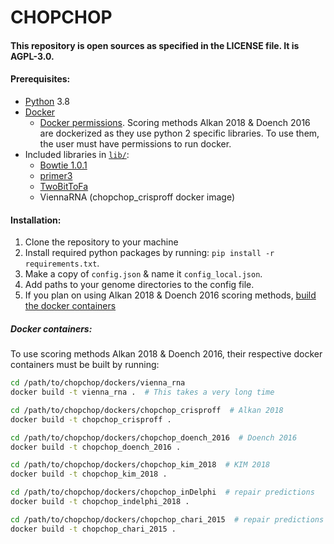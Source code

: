 # CHOPCHOP
#### This repository is open sources as specified in the LICENSE file. It is AGPL-3.0.

#### Prerequisites:
- [Python](https://www.python.org/download/) 3.8
- [Docker](https://www.docker.com/products/docker-desktop/)
  - [Docker permissions](https://docs.docker.com/engine/install/linux-postinstall/). Scoring methods Alkan 2018 & Doench 2016 are dockerized as they use python 2 specific libraries. To use them, the user must have permissions to run docker.
- Included libraries in [`lib/`](./lib/):
  - [Bowtie 1.0.1](https://sourceforge.net/projects/bowtie-bio/files/bowtie/1.0.1/)
  - [primer3](http://primer3.sourceforge.net/releases.php/)
  - [TwoBitToFa](http://hgdownload.soe.ucsc.edu/admin/exe/)
  - ViennaRNA (chopchop_crisproff docker image)

#### Installation:
1. Clone the repository to your machine
2. Install required python packages by running: `pip install -r requirements.txt`.
2. Make a copy of `config.json` & name it `config_local.json`.
3. Add paths to your genome directories to the config file.
4. If you plan on using Alkan 2018 & Doench 2016 scoring methods, [build the docker containers](#docker-containers)

##### Docker containers:
To use scoring methods Alkan 2018 & Doench 2016, their respective docker containers must be built by running:

```sh
cd /path/to/chopchop/dockers/vienna_rna
docker build -t vienna_rna .  # This takes a very long time
```

```sh
cd /path/to/chopchop/dockers/chopchop_crisproff  # Alkan 2018
docker build -t chopchop_crisproff .
```

```sh
cd /path/to/chopchop/dockers/chopchop_doench_2016  # Doench 2016
docker build -t chopchop_doench_2016 .
```

```sh
cd /path/to/chopchop/dockers/chopchop_kim_2018  # KIM 2018
docker build -t chopchop_kim_2018 .
```

```sh
cd /path/to/chopchop/dockers/chopchop_inDelphi  # repair predictions
docker build -t chopchop_indelphi_2018 .
```

```sh
cd /path/to/chopchop/dockers/chopchop_chari_2015  # repair predictions
docker build -t chopchop_chari_2015 .
```

